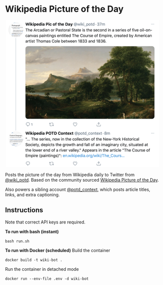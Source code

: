 # Wikipedia Picture of the Day

<p align="center">
    <img src="example.png", width=500>
</p>

Posts the picture of the day from Wikipedia daily to Twitter from [@wiki_potd](https://twitter.com/wiki_potd). Based on the community sourced [Wikipedia Picture of the Day](https://en.m.wikipedia.org/wiki/Wikipedia:Picture_of_the_day).

Also powers a sibling account [@potd_context](https://twitter.com/potd_context), which posts article titles, links, and extra captioning.

## Instructions
Note that correct API keys are required.

**To run with bash (instant)**
```
bash run.sh
```
**To run with Docker (scheduled)**
Build the container
```
docker build -t wiki-bot .
```
Run the container in detached mode
```
docker run --env-file .env -d wiki-bot
```